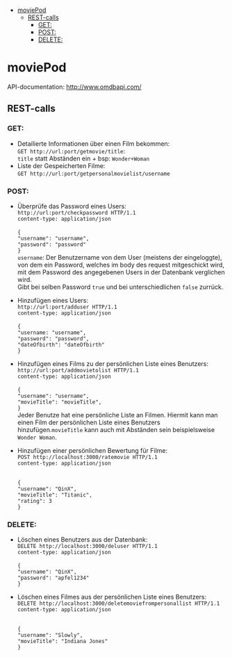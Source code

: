 - [moviePod](#moviepod)
  - [REST-calls](#rest-calls)
    - [GET:](#get)
    - [POST:](#post)
    - [DELETE:](#delete)

# moviePod

API-documentation:
http://www.omdbapi.com/

## REST-calls

### GET:

- Detailierte Informationen über einen Film bekommen:<br />
  `GET http://url:port/getmovie/title`: <br />
  `title` statt Abständen ein + bsp: `Wonder+Woman`
- Liste der Gespeicherten Filme: <br />
  `GET http://url:port/getpersonalmovielist/username`

### POST:

- Überprüfe das Password eines Users: <br />
  `http://url:port/checkpassword HTTP/1.1` <br />
  `content-type: application/json` <br /><br />
  `{`<br />
  `"username": "username",`<br />
  `"password": "password"`<br />
  `}` <br />
  `username`: Der Benutzername von dem User (meistens der eingeloggte), von dem ein Password, welches im body des request mitgeschickt wird, mit dem Password des angegebenen Users in der Datenbank verglichen wird. <br />
  Gibt bei selben Password `true` und bei unterschiedlichen `false` zurrück.
- Hinzufügen eines Users:<br />
  `http://url:port/adduser HTTP/1.1` <br />
  `content-type: application/json` <br /><br />
  `{`<br />
  `"username: "username",`<br />
  `"password": "password",`<br />
  `"dateOfbirth": "dateOfbirth"`<br />
  `}`<br />
- Hinzufügen eines Films zu der persönlichen Liste eines Benutzers:<br />
  `http://url:port/addmovietolist HTTP/1.1`<br />
  `content-type: application/json` <br /><br />
  `{`<br />
  `"username": "username",`<br />
  `"movieTitle": "movieTitle",`<br />
  `}`<br />
  Jeder Benutze hat eine persönliche Liste an Filmen. Hiermit kann man einen Film der persönlichen Liste eines Benutzers hinzufügen.`movieTitle` kann auch mit Abständen sein beispielsweise `Wonder Woman`.
- Hinzufügen einer persönlichen Bewertung für Filme: <br />
  `POST http://localhost:3000/ratemovie HTTP/1.1`<br />
  `content-type: application/json`<br /><br />

  `{`<br />
  `"username": "QinX",`<br />
  `"movieTitle": "Titanic",`<br />
  `"rating": 3`<br />
  `}`

### DELETE:

- Löschen eines Benutzers aus der Datenbank:<br />
  `DELETE http://localhost:3000/deluser HTTP/1.1`<br />
  `content-type: application/json`<br /><br />
  `{`<br />
  `"username": "QinX",`<br />
  `"password": "apfel1234"`<br />
  `}`
- Löschen eines Filmes aus der persönlichen Liste eines Benutzers:
  `DELETE http://localhost:3000/deletemoviefrompersonallist HTTP/1.1`<br />
  `content-type: application/json`<br /><br />

  `{`<br />
  `"username": "Slowly",`<br />
  `"movieTitle": "Indiana Jones"`<br />
  `}`
